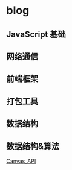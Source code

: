# blog
## JavaScript 基础
## 网络通信
## 前端框架
## 打包工具

## 数据结构
## 数据结构&算法
[Canvas_API](https://github.com/Capactity/blog/blob/master/Canvas_API.md)